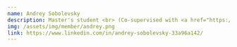 ```yaml
---
name: Andrey Sobolevsky
description: Master's student <br> (Co-supervised with <a href="https://www.polymtl.ca/expertises/en/bilodeau-guillaume-alexandre" target="_blank">Prof. Guillaume-Alexandre Bilodeau</a> and <a href="https://www.cs.mcgill.ca/~jguo/" target="_blank">Prof. Jin Guo</a>)
img: /assets/img/member/andrey.png
link: https://www.linkedin.com/in/andrey-sobolevsky-33a96a142/
---
```

